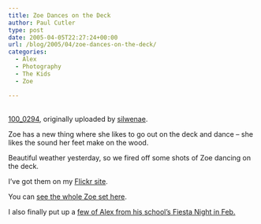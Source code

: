 ```yaml
---
title: Zoe Dances on the Deck
author: Paul Cutler
type: post
date: 2005-04-05T22:27:24+00:00
url: /blog/2005/04/zoe-dances-on-the-deck/
categories:
  - Alex
  - Photography
  - The Kids
  - Zoe

---
```

<div class="flickr-frame">
  <a href="http://www.flickr.com/photos/silwenae/8564395/" title="photo sharing"><img src="https://i2.wp.com/photos8.flickr.com/8564395_81ad8dfd12.jpg?w=700" class="flickr-photo" alt="" data-recalc-dims="1" /></a><br /> <br /> <span class="flickr-caption"><a href="http://www.flickr.com/photos/silwenae/8564395/">100_0294</a>, originally uploaded by <a href="http://www.flickr.com/people/silwenae/">silwenae</a>.</span>
</div>

<p class="flickr-yourcomment">
  Zoe has a new thing where she likes to go out on the deck and dance &#8211; she likes the sound her feet make on the wood.
</p>

Beautiful weather yesterday, so we fired off some shots of Zoe dancing on the deck.

I&#8217;ve got them on my [Flickr site][1].

You can [see the whole Zoe set here][2].

I also finally put up a [few of Alex from his school&#8217;s Fiesta Night in Feb.][3]

 [1]: http://www.flickr.com/photos/silwenae/
 [2]: http://www.flickr.com/photos/silwenae/sets/212572/
 [3]: http://www.flickr.com/photos/silwenae/sets/212570/